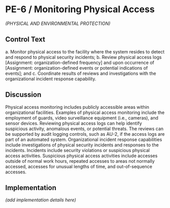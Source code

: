 # PE-6 / Monitoring Physical Access

_(PHYSICAL AND ENVIRONMENTAL PROTECTION)_

## Control Text


a. Monitor physical access to the facility where the system resides to detect and respond to physical security incidents;
b. Review physical access logs [Assignment: organization-defined frequency] and upon occurrence of [Assignment: organization-defined events or potential indications of events]; and
c. Coordinate results of reviews and investigations with the organizational incident response capability.

## Discussion

Physical access monitoring includes publicly accessible areas within organizational facilities. Examples of physical access monitoring include the employment of guards, video surveillance equipment (i.e., cameras), and sensor devices. Reviewing physical access logs can help identify suspicious activity, anomalous events, or potential threats. The reviews can be supported by audit logging controls, such as AU-2, if the access logs are part of an automated system. Organizational incident response capabilities include investigations of physical security incidents and responses to the incidents. Incidents include security violations or suspicious physical access activities. Suspicious physical access activities include accesses outside of normal work hours, repeated accesses to areas not normally accessed, accesses for unusual lengths of time, and out-of-sequence accesses.

## Implementation

_(add implementation details here)_